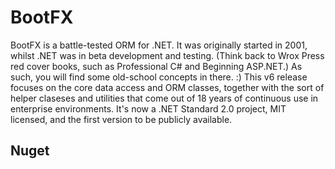 # BootFX
BootFX is a battle-tested ORM for .NET. It was originally started in 2001, whilst .NET was in beta development 
and testing. (Think back to Wrox Press red cover books, such as Professional C# and Beginning ASP.NET.) As such, 
you will find some old-school concepts in there. :) This v6 release focuses on the core
data access and ORM classes, together with the sort of helper claseses and utilities that come out of 18 years of 
continuous use in enterprise environments. It's now a .NET Standard 2.0 project, MIT licensed, and the first version to be publicly available.

## Nuget
